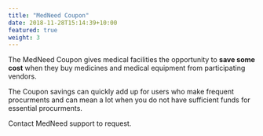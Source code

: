 ```yaml
---
title: "MedNeed Coupon"
date: 2018-11-28T15:14:39+10:00
featured: true
weight: 3
---
```


The MedNeed Coupon gives medical facilities the opportunity to **save some cost** when they buy medicines and medical equipment from participating vendors. 

The Coupon savings can quickly add up for users who make frequent procurments and can mean a lot when you do not have sufficient funds for essential procurments.

Contact MedNeed support to request.

